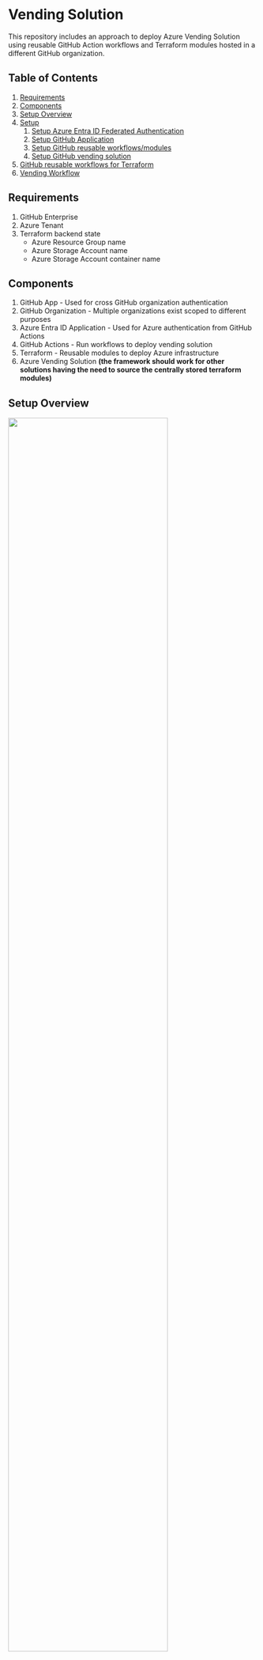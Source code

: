 # Vending Solution

This repository includes an approach to deploy Azure Vending Solution using reusable GitHub Action workflows and Terraform modules hosted in a different GitHub organization.

## Table of Contents

1. [Requirements](#requirements)
1. [Components](#components)
1. [Setup Overview](#setup-overview)
1. [Setup](#setup)
   1. [Setup Azure Entra ID Federated Authentication](#setup-azure-entra-id-federated-authentication)
   1. [Setup GitHub Application](#setup-github-application)
   1. [Setup GitHub reusable workflows/modules](#setup-github-reusable-workflowsmodules)
   1. [Setup GitHub vending solution](#setup-github-vending-solution)
1. [GitHub reusable workflows for Terraform](#github-reusable-workflows-for-terraform)
1. [Vending Workflow](#vending-workflow)

## Requirements

1. GitHub Enterprise
1. Azure Tenant
1. Terraform backend state
   - Azure Resource Group name
   - Azure Storage Account name
   - Azure Storage Account container name

## Components

1. GitHub App - Used for cross GitHub organization authentication
1. GitHub Organization - Multiple organizations exist scoped to different purposes
1. Azure Entra ID Application - Used for Azure authentication from GitHub Actions
1. GitHub Actions - Run workflows to deploy vending solution
1. Terraform - Reusable modules to deploy Azure infrastructure
1. Azure Vending Solution **(the framework should work for other solutions having the need to source the centrally stored terraform modules)**

## Setup Overview

<img src="docs/img/github-solution-setup.png" width="80%">

## Setup

```mermaid
---
title: Vending Solution Setup
---
flowchart TD
    subgraph Azure Entra ID
    A[Start] --> B[Create GitHub Federated Identity]
    end

    subgraph GitHub Account
    B --> C[Create GitHub App]
    end

    subgraph GitHub intermountain-health
    C -->D[Init Reusable Workflows]
    C -->E[Init Reusable Modules]
    D -->F[Install GitHub App]
    E -->F
    end    
    subgraph GitHub select-health
    F -->G[Init Vending Solution]
    G -->H[Setup GitHub App Secrets]
    G -->I[Setup Repo Variables]
    G -->J[Setup Repo Environment]
    H -->K[Create Vending Workflow]
    J -->K
    I -->K
    K --> L[Run Vending Solution]
    end
    L --> M[End]
```

1. Create Azure Entra ID application registration using [Federated Identity](https://learn.microsoft.com/en-us/entra/workload-id/workload-identity-federation-create-trust?pivots=identity-wif-apps-methods-azp) - This is used to authenticate GitHub Action with the Azure tenant.
1. Create [GitHub Application](https://docs.github.com/en/apps/creating-github-apps/registering-a-github-app/registering-a-github-app) - This is used for authentication across GitHub organizations when retrieving Terraform source.
1. In GitHub intermountain-health organization:
   - Install the GitHub application in GitHub organization with reusable modules and workflows.
   - Setup the GitHub reusable workflow and Terraform module repositories.
   - Setup the GitHub vending solution repository.
   - For the reusable workflow repository, allow other GitHub Enterprise repositories and organizations to access reusable workflows from this repository.
1. In GitHub select-health organization:
   - Setup the vending solution repository.
   - Create the GitHub repository environments.
   - Add organization level variables & secrets and limit to required repositories.
   - Add GitHub Application secrets at the organization level.
   - Verify vending solution workflow.

### GitHub Required Security

1. GitHub Application
1. Cross enterprise reusable workflows
   - Allow all actions and reusable workflows   
1. Organization level secrets
1. Repository environment level secrets
1. Vending workflow permissions
   - Read and write permissions
   - Allow GitHub Actions to create pull requests - must be enabled at the organization level first.

### Setup Azure Entra ID Federated Authentication

https://learn.microsoft.com/en-us/entra/workload-id/workload-identity-federation-create-trust?pivots=identity-wif-apps-methods-azp#github-actions

1. Create an Azure Entra ID [application registration](https://learn.microsoft.com/en-us/entra/identity-platform/quickstart-register-app?tabs=certificate) or use an Azure [user assigned managed identity](https://learn.microsoft.com/en-us/entra/identity/managed-identities-azure-resources/how-manage-user-assigned-managed-identities?pivots=identity-mi-methods-azp#create-a-user-assigned-managed-identity)
   - Copy the `Client ID` and `Tenant ID` to be used when configuring GitHub Action variables.
2. Add a federated credential for the new identity. This should represent the workload or GitHub Actions workflow that runs for the vending solution.
   - Select `GitHub actions deploying Azure resources` scenario
   - Provide the values for the following inputs.

   | Input        	| Value                                             	| Description                                                                     	|
   |--------------	|---------------------------------------------------	|---------------------------------------------------------------------------------	|
   | Organization 	| select-health                                     	| Name of the GitHub organization with the GitHub Actions workflow                	|
   | Repository   	| vending-solution                                  	| Name of the GitHub repository with the GitHub Actions workflow                  	|
   | Entity Type  	| Environment                                       	| Scope the credential to the specific environment defined in GitHub repository   	|
   | Name         	| GitHub Actions Vending Credential - {Environment} 	| Provide a unique name for the identity representing the purpose and entity type 	|

3. Assign roles to the new identity to allow it to create subscriptions:
   - Contributor - TBD

> NOTE: When using OIDC to authenticate from GitHub Actions workflow, Terraform backend provider will require `use_oidc = true`.

#### Register Azure Entra ID Application

If using an Azure Entra ID Application, set the name of the application and leave other settings as default.

<img src="docs/img/az-app-reg-01.png" width="60%">

### Setup GitHub Application

Use a [GitHub Application](https://docs.github.com/en/apps/creating-github-apps/registering-a-github-app/registering-a-github-app) to configure authentication to download terraform modules stored in GitHub private repositories.

1. Create application under GitHub Account or Organization (<https://github.com/settings/apps>)
   1. NOTE: When using a free plan, the app must be made public to have the option to install it in other free organizations.
   2. name: tf-app-module-auth
   3. description: This app serves as authentication app (SPN) in GHE to download modules stored in GHE internal/private repo. App is required to be installed in the organization private/internal module repos are hosted. permissions must be given to the app.
   4. home page: <https://github.com/account>
   5. call back url: <https://github.com/orgname>
   6. Request user authorization (OAuth) during installation: selected
   7. Enable Device Flow: selected
1. generate private key and pem
   1. store private key in security vault service such as KV
   2. download PEM and store it in a secure service such as KV
   3. generate a secret only if required. store it in a vault service such as KV
1. capture required values
   1. App ID
   2. App private key (value from PEM)
   3. Organization name where the app was installed

### Setup GitHub reusable workflows/modules

1. Initialize the reusable GitHub workflow repository
   - Read the [documentation](.github/workflows/README.md) for the Terraform workflow.
   - Add reusable Terraform workflows:
   
   | Workflow             	|
   |----------------------	|
   | tf_apply_task.yml    	|
   | tf_inspect_task.yml  	|
   | tf_orchestration.yml 	|
   | tf_plan_task.yml     	|
   | tf_validate_task.yml 	|


1. Initialize the reusable Terraform modules repository
   - Add reusable Terraform modules
1. [Install](https://docs.github.com/en/apps/using-github-apps/installing-your-own-github-app) the GitHub application
   - (<https://github.com/apps/tf-app-module-auth/installations>)
   - Limit the scope to only the repositories required such as the reusable GitHub workflow and Terraform modules repositories.
1. [Allow](https://docs.github.com/en/enterprise-cloud@latest/repositories/managing-your-repositorys-settings-and-features/enabling-features-for-your-repository/managing-github-actions-settings-for-a-repository#allowing-access-to-components-in-a-private-repository) access to components in private repository across organization.
1. Capture the name of the GitHub organization where the GitHub application was installed.

### Setup GitHub vending solution

1. Initialize the vending solution repository
   - Add the required Terraform modules
   - Add the GitHub Actions vending solution workflows
1. Create repository environment
1. Setup GitHub Application secrets
   - Consider configuring at the organization level and specifying which repositories have access.

   | Secret             	| Value                                                                                                                                                                                           	|
   |--------------------	|-------------------------------------------------------------------------------------------------------------------------------------------------------------------------------------------------	|
   | TF_APP_PRIVATE_KEY 	| The full PEM key exported from the GitHub application. <br>Include all content including the text `-----BEGIN PUBLIC KEY-----` & `-----END PUBLIC KEY-----`.                                     	|
   | TF_OWNER_ORG_NAME  	| The name of the GitHub organization that has the application installed and where the reusable workflows and modules will be consumed from. <br>This is the scope of the authentication request. 	|
   | TF_APP_ID          	| The GitHub application identifier.                                                                                                                                                              	|

1. Setup GitHub repository environment secrets and variables

   | Secret                	| Value                                                                                                                  	|
   |-----------------------	|------------------------------------------------------------------------------------------------------------------------	|
   | AZURE_CLIENT_ID       	| The Azure Entra ID application registration identifier. This is the one used to authenticate using Federated Identity. 	|
   | AZURE_SUBSCRIPTION_ID 	| TBD                                                                                                                    	|
   | AZURE_TENANT_ID       	| The Azure tenant identifier that owns the Azure Entra ID application registration.                                     	|

1. Verify vending solution workflow
   - Requires a terraform module and GitHub Actions workflow
   - Run the workflow and confirm no errors

## GitHub reusable workflows for Terraform

see the [documentation](.github/workflows/README.md) for the Terraform workflows.

## Vending Workflow

TBD